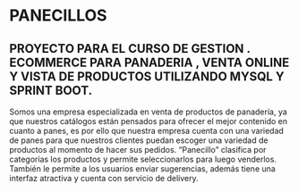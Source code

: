 # PANECILLOS
## PROYECTO PARA EL CURSO DE GESTION . ECOMMERCE PARA PANADERIA , VENTA ONLINE Y VISTA DE PRODUCTOS UTILIZANDO MYSQL Y SPRINT BOOT.
Somos una empresa especializada en venta de productos de panadería, ya que nuestros catálogos están pensados para ofrecer el mejor contenido en cuanto a panes, es por ello que nuestra empresa cuenta con una variedad de panes para que nuestros clientes puedan escoger una variedad de productos al momento de hacer sus pedidos. “Panecillo” clasifica por categorías los productos y permite seleccionarlos para luego venderlos. También le permite a los usuarios enviar sugerencias, además tiene una interfaz atractiva y cuenta con servicio de delivery.
